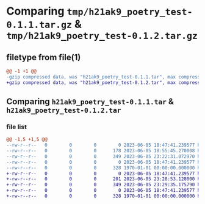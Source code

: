 # Comparing `tmp/h21ak9_poetry_test-0.1.1.tar.gz` & `tmp/h21ak9_poetry_test-0.1.2.tar.gz`

## filetype from file(1)

```diff
@@ -1 +1 @@
-gzip compressed data, was "h21ak9_poetry_test-0.1.1.tar", max compression
+gzip compressed data, was "h21ak9_poetry_test-0.1.2.tar", max compression
```

## Comparing `h21ak9_poetry_test-0.1.1.tar` & `h21ak9_poetry_test-0.1.2.tar`

### file list

```diff
@@ -1,5 +1,5 @@
--rw-r--r--   0        0        0        0 2023-06-05 18:47:41.239577 h21ak9_poetry_test-0.1.1/h21ak9_poetry_test/__init__.py
--rw-r--r--   0        0        0      178 2023-06-05 18:55:45.270008 h21ak9_poetry_test-0.1.1/h21ak9_poetry_test/main.py
--rw-r--r--   0        0        0      349 2023-06-05 23:22:31.072970 h21ak9_poetry_test-0.1.1/pyproject.toml
--rw-r--r--   0        0        0        0 2023-06-05 18:47:41.239577 h21ak9_poetry_test-0.1.1/README.md
--rw-r--r--   0        0        0      328 1970-01-01 00:00:00.000000 h21ak9_poetry_test-0.1.1/PKG-INFO
+-rw-r--r--   0        0        0        0 2023-06-05 18:47:41.239577 h21ak9_poetry_test-0.1.2/h21ak9_poetry_test/__init__.py
+-rw-r--r--   0        0        0      201 2023-06-05 23:28:53.128000 h21ak9_poetry_test-0.1.2/h21ak9_poetry_test/main.py
+-rw-r--r--   0        0        0      349 2023-06-05 23:29:35.175790 h21ak9_poetry_test-0.1.2/pyproject.toml
+-rw-r--r--   0        0        0        0 2023-06-05 18:47:41.239577 h21ak9_poetry_test-0.1.2/README.md
+-rw-r--r--   0        0        0      328 1970-01-01 00:00:00.000000 h21ak9_poetry_test-0.1.2/PKG-INFO
```

